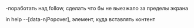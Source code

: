 -поработать над follow, сделать что бы не выезжало за пределы экрана

 in help
--[data-njPopover], элемент, куда вставлять контент